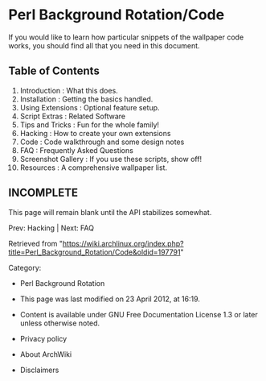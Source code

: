 Perl Background Rotation/Code
=============================

  

If you would like to learn how particular snippets of the wallpaper code
works, you should find all that you need in this document.

Table of Contents
-----------------

1.  Introduction : What this does.
2.  Installation : Getting the basics handled.
3.  Using Extensions : Optional feature setup.
4.  Script Extras : Related Software
5.  Tips and Tricks : Fun for the whole family!
6.  Hacking : How to create your own extensions
7.  Code : Code walkthrough and some design notes
8.  FAQ : Frequently Asked Questions
9.  Screenshot Gallery : If you use these scripts, show off!
10. Resources : A comprehensive wallpaper list.

INCOMPLETE
----------

This page will remain blank until the API stabilizes somewhat.

Prev: Hacking | Next: FAQ

Retrieved from
"https://wiki.archlinux.org/index.php?title=Perl_Background_Rotation/Code&oldid=197791"

Category:

-   Perl Background Rotation

-   This page was last modified on 23 April 2012, at 16:19.
-   Content is available under GNU Free Documentation License 1.3 or
    later unless otherwise noted.
-   Privacy policy
-   About ArchWiki
-   Disclaimers
